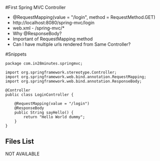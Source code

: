 #First Spring MVC Controller
- @RequestMapping(value = "/login", method = RequestMethod.GET)
- http://localhost:8080/spring-mvc/login
- web.xml - <url-pattern>/spring-mvc/*</url-pattern>
- Why @ResponseBody?
- Important of RequestMapping method
- Can I have multiple urls rendered from Same Controller?

#Snippets
```
package com.in28minutes.springmvc;

import org.springframework.stereotype.Controller;
import org.springframework.web.bind.annotation.RequestMapping;
import org.springframework.web.bind.annotation.ResponseBody;

@Controller
public class LoginController {

	@RequestMapping(value = "/login")
	@ResponseBody
	public String sayHello() {
		return "Hello World dummy";
	}
}

```

## Files List
NOT AVAILABLE
